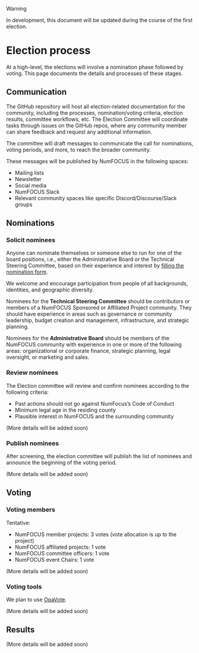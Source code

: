 > [!WARNING]
> In development, this document will be updated during the course of the first election.

# Election process

At a high-level, the elections will involve a nomination phase followed by voting.
This page documents the details and processes of these stages.

## Communication

The GitHub repository will host all election-related documentation for the community, including the processes, nomination/voting criteria, election results, committee workflows, etc.
The Election Committee will coordinate tasks through issues on the GitHub repos, where any community member can share feedback and request any additional information.

The committee will draft messages to communicate the call for nominations, voting periods, and more, to reach the broader community.

These messages will be published by NumFOCUS in the following spaces:

- Mailing lists
- Newsletter
- Social media
- NumFOCUS Slack
- Relevant community spaces like specific Discord/Discourse/Slack groups

## Nominations

### Solicit nominees

Anyone can nominate themselves or someone else to run for one of the board positions,
i.e., either the Administrative Board or the Technical Steering Committee, based on their experience and interest by [filling the nomination form][nomination-form].

We welcome and encourage participation from people of all backgrounds, identities, and geographic diversity.

Nominees for the **Technical Steering Committee** should be contributors or members of a NumFOCUS Sponsored or Affiliated Project community. They should have experience in areas such as governance or community leadership, budget creation and management, infrastructure, and strategic planning.

Nominees for the **Administrative Board** should be members of the NumFOCUS community with experience in one or more of the following areas: organizational or corporate finance, strategic planning, legal oversight, or marketing and sales.

### Review nominees

The Election committee will review and confirm nominees according to the following criteria:

- Past actions should not go against NumFocus’s Code of Conduct
- Minimum legal age in the residing county
- Plausible interest in NumFOCUS and the surrounding community

(More details will be added soon)

### Publish nominees

After screening, the election committee will publish the list of nominees and announce the beginning of the voting period.

(More details will be added soon)

## Voting

### Voting members

Tentative:

- NumFOCUS member projects: 3 votes (vote allocation is up to the project)
- NumFOCUS affiliated projects: 1 vote
- NumFOCUS committee officers: 1 vote
- NumFOCUS event Chairs: 1 vote

(More details will be added soon)

### Voting tools

We plan to use [OpaVote][opavote].

(More details will be added soon)

## Results

(More details will be added soon)

<!-- Links -->

[nomination-form]: https://forms.gle/zNYGSYpoGQPZgQTZ8
[opavote]: https://opavote.com
